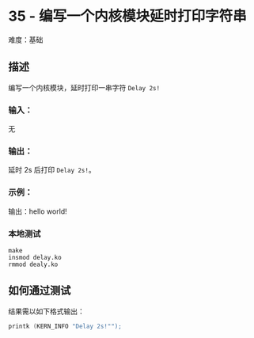 # 35 - 编写一个内核模块延时打印字符串

难度：基础

## 描述

编写一个内核模块，延时打印一串字符 `Delay 2s!`

### 输入：

无

### 输出：

延时 2s 后打印 `Delay 2s!`。

### 示例：

输出：hello world!

### 本地测试

``` shell
make
insmod delay.ko
rmmod dealy.ko
```

## 如何通过测试

结果需以如下格式输出：

```c
printk (KERN_INFO "Delay 2s!"");
```
